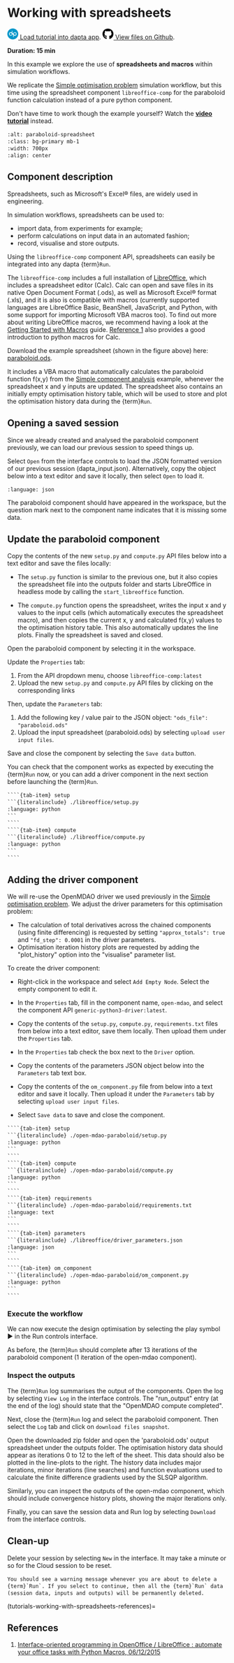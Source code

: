 # Working with spreadsheets

[<img src="media/Dapta-Brandmark-RGB.svg" alt="dapta" width="25px" height="25px"> Load tutorial into dapta app](https://app.daptaflow.com/tutorial/6).
[<img src="media/github.svg" alt="github" width="25px" height="25px"> View files on Github](https://github.com/daptablade/docs/tree/master/mynewbook/Tutorials/libreoffice).

**Duration: 15 min**

In this example we explore the use of **spreadsheets and macros** within simulation workflows.

We replicate the [Simple optimisation problem](./Simple%20optimisation%20problem.md) simulation workflow, but this time using the spreadsheet component `libreoffice-comp` for the paraboloid function calculation instead of a pure python component. 

Don't have time to work though the example yourself? 
Watch the **[video tutorial](https://youtu.be/2GaVVrot-4I)** instead.

```{image} media/spreadsheet_1.png
:alt: paraboloid-spreadsheet
:class: bg-primary mb-1
:width: 700px
:align: center
```

## Component description

Spreadsheets, such as Microsoft's Excel® files, are widely used in engineering. 

In simulation workflows, spreadsheets can be used to:

* import data, from experiments for example; 
* perform calculations on input data in an automated fashion;
* record, visualise and store outputs.

Using the `libreoffice-comp` component API, spreadsheets can easily be integrated into any dapta {term}`Run`.

The `libreoffice-comp` includes a full installation of [LibreOffice](https://www.libreoffice.org/), which includes a spreadsheet editor (Calc). 
Calc can open and save files in its native Open Document Format (.ods), as well as Microsoft Excel® format (.xls), and it is also is compatible with macros (currently supported languages are LibreOffice Basic, BeanShell, JavaScript, and Python, with some support for importing Microsoft VBA macros too). 
To find out more about writing LibreOffice macros, we recommend having a look at the [Getting Started with Macros](https://books.libreoffice.org/en/GS70/GS7013-GettingStartedWithMacros.html) guide. [Reference 1](tutorials-working-with-spreadsheets-references) also provides a good introduction to python macros for Calc. 

Download the example spreadsheet (shown in the figure above) here: [paraboloid.ods](https://github.com/daptablade/docs/raw/master/mynewbook/Tutorials/libreoffice/paraboloid.ods). 

It includes a VBA macro that automatically calculates the paraboloid function f(x,y) from the [Simple component analysis](./Simple%20component%20analysis.md) example, whenever the spreadsheet x and y inputs are updated.
The spreadsheet also contains an initially empty optimisation history table, which will be used to store and plot the optimisation history data during the {term}`Run`.   

## Opening a saved session

Since we already created and analysed the paraboloid component previously, we can load our previous session to speed things up. 

Select `Open` from the interface controls to load the JSON formatted version of our previous session (dapta_input.json). 
Alternatively, copy the object below into a text editor and save it locally, then select `Open` to load it. 

```{literalinclude} ./paraboloid/dapta_input.json   
:language: json
```

The paraboloid component should have appeared in the workspace, but the question mark next to the component name indicates that it is missing some data. 

## Update the paraboloid component

Copy the contents of the new `setup.py` and `compute.py` API files below into a text editor and save the files locally: 

* The `setup.py` function is similar to the previous one, but it also copies the spreadsheet file into the outputs folder and starts LibreOffice in headless mode by calling the `start_libreoffice` function. 

* The `compute.py` function opens the spreadsheet, writes the input x and y values to the input cells (which automatically executes the spreadsheet macro), and then copies the current x, y and calculated f(x,y) values to the optimisation history table. 
This also automatically updates the line plots. 
Finally the spreadsheet is saved and closed.     

Open the paraboloid component by selecting it in the workspace. 

Update the `Properties` tab:

1. From the API dropdown menu, choose `libreoffice-comp:latest`
2. Upload the new `setup.py` and `compute.py` API files by clicking on the corresponding links

Then, update the `Parameters` tab:

1. Add the following key / value pair to the JSON object: `"ods_file": "paraboloid.ods"`
2. Upload the input spreadsheet (paraboloid.ods) by selecting `upload user input files`. 

Save and close the component by selecting the `Save data` button.

You can check that the component works as expected by executing the {term}`Run` now, or you can add a driver component in the next section before launching the {term}`Run`. 

`````{tab-set}
````{tab-item} setup
```{literalinclude} ./libreoffice/setup.py
:language: python
```
````
````{tab-item} compute
```{literalinclude} ./libreoffice/compute.py
:language: python
```
````
`````

## Adding the driver component

We will re-use the OpenMDAO driver we used previously in the [Simple optimisation problem](./Simple%20optimisation%20problem.md). 
We adjust the driver parameters for this optimisation problem:

* The calculation of total derivatives across the chained components (using finite differencing) is requested by setting `"approx_totals": true` and `"fd_step": 0.0001` in the driver parameters.
* Optimisation iteration history plots are requested by adding the "plot_history" option into the "visualise" parameter list.   

To create the driver component:

* Right-click in the workspace and select `Add Empty Node`. Select the empty component to edit it.

* In the `Properties` tab, fill in the component name, `open-mdao`, and select the component API `generic-python3-driver:latest`. 

* Copy the contents of the `setup.py`, `compute.py`, `requirements.txt` files from below into a text editor, save them locally.
Then upload them under the `Properties` tab. 

* In the `Properties` tab check the box next to the `Driver` option. 

* Copy the contents of the parameters JSON object below into the `Parameters` tab text box. 

* Copy the contents of the `om_component.py` file from below into a text editor and save it locally. 
Then upload it under the `Parameters` tab by selecting `upload user input files`.

* Select `Save data` to save and close the component. 

`````{tab-set}
````{tab-item} setup
```{literalinclude} ./open-mdao-paraboloid/setup.py
:language: python
```
````
````{tab-item} compute
```{literalinclude} ./open-mdao-paraboloid/compute.py
:language: python
```
````
````{tab-item} requirements
```{literalinclude} ./open-mdao-paraboloid/requirements.txt
:language: text
```
````
````{tab-item} parameters
```{literalinclude} ./libreoffice/driver_parameters.json
:language: json
```
````
````{tab-item} om_component
```{literalinclude} ./open-mdao-paraboloid/om_component.py
:language: python
```
````
`````

### Execute the workflow

We can now execute the design optimisation by selecting the play symbol ▶ in the Run controls interface. 

As before, the {term}`Run` should complete after 13 iterations of the paraboloid component (1 iteration of the open-mdao component). 

### Inspect the outputs

The {term}`Run` log summarises the output of the components. Open the log by selecting `View Log` in the interface controls. 
The "run_output" entry (at the end of the log) should state that the "OpenMDAO compute completed".  

Next, close the {term}`Run` log and select the paraboloid component.
Then select the `Log` tab and click on `download files snapshot`.

Open the downloaded zip folder and open the 'paraboloid.ods' output spreadsheet under the outputs folder.
The optimisation history data should appear as iterations 0 to 12 to the left of the sheet.
This data should also be plotted in the line-plots to the right.
The history data includes major iterations, minor iterations (line searches) and function evaluations used to calculate the finite difference gradients used by the SLSQP algorithm.    

Similarly, you can inspect the outputs of the open-mdao component, which should include convergence history plots, showing the major iterations only. 

Finally, you can save the session data and Run log by selecting `Download` from the interface controls. 

## Clean-up

Delete your session by selecting `New` in the interface. 
It may take a minute or so for the Cloud session to be reset. 

```{warning}
You should see a warning message whenever you are about to delete a {term}`Run`. If you select to continue, then all the {term}`Run` data (session data, inputs and outputs) will be permanently deleted. 
```


(tutorials-working-with-spreadsheets-references)=
## References

1. [Interface-oriented programming in OpenOffice / LibreOffice : automate your office tasks with Python Macros, 06/12/2015](http://christopher5106.github.io/office/2015/12/06/openoffice-libreoffice-automate-your-office-tasks-with-python-macros.html)